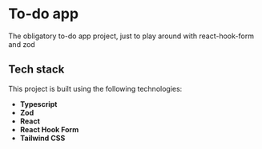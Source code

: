 # To-do app

The obligatory to-do app project, just to play around with react-hook-form and zod

## Tech stack

This project is built using the following technologies:

- **Typescript**
- **Zod**
- **React**
- **React Hook Form**
- **Tailwind CSS**
